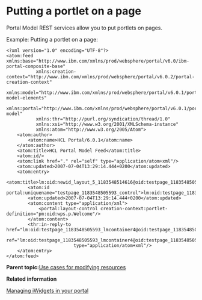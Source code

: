 # Putting a portlet on a page

Portal Model REST services allow you to put portlets on pages.

Example: Putting a portlet on a page:

```
<?xml version="1.0" encoding="UTF-8"?>
<atom:feed xmlns:base="http://www.ibm.com/xmlns/prod/websphere/portal/v6.0/ibm-portal-composite-base" 
           xmlns:creation-context="http://www.ibm.com/xmlns/prod/websphere/portal/v6.0.2/portal-creation-context" 
           xmlns:model="http://www.ibm.com/xmlns/prod/websphere/portal/v6.0.1/portal-model-elements" 
           xmlns:portal="http://www.ibm.com/xmlns/prod/websphere/portal/v6.0.1/portal-model" 
           xmlns:thr="http://purl.org/syndication/thread/1.0" 
           xmlns:xsi="http://www.w3.org/2001/XMLSchema-instance" 
           xmlns:atom="http://www.w3.org/2005/Atom">
    <atom:author>
        <atom:name>HCL Portal/6.0.1</atom:name>
    </atom:author>
    <atom:title>HCL Portal Model Feed</atom:title>
    <atom:id/>
    <atom:link href="." rel="self" type="application/atom+xml"/>
    <atom:updated>2007-07-04T13:29:14.444+0200</atom:updated>
    <atom:entry>
        <atom:title>lm:oid:newid_layout_5_1183548514616@oid:testpage_1183548505593</atom:title>
        <atom:id portal:uniquename="testpage_1183548505593_control">lm:oid:testpage_1183548505593</atom:id>
        <atom:updated>2007-07-04T13:29:14.444+0200</atom:updated>
        <atom:content type="application/xml">
            <portal:layout-control creation-context:portlet-definition="pm:oid:wps.p.Welcome"/>
        </atom:content>
        <thr:in-reply-to href="lm:oid:testpage_1183548505593_lmcontainer4@oid:testpage_1183548505593" 
                         ref="lm:oid:testpage_1183548505593_lmcontainer4@oid:testpage_1183548505593" 
                         type="application/atom+xml"/>
    </atom:entry>
</atom:feed>

```

**Parent topic:**[Use cases for modifying resources ](../dev/rest_feed_mod_resrc.md)

**Related information**  


[Managing iWidgets in your portal ](../admin-system/add_widget.md)

